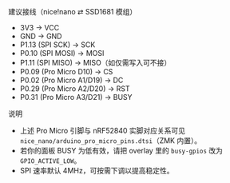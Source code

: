 建议接线（nice!nano ⇄ SSD1681 模组）
- 3V3 → VCC
- GND → GND
- P1.13 (SPI SCK) → SCK
- P0.10 (SPI MOSI) → MOSI
- P1.11 (SPI MISO) → MISO（如仅需写入可不接）
- P0.09 (Pro Micro D10) → CS
- P0.02 (Pro Micro A1/D19) → DC
- P0.29 (Pro Micro A2/D20) → RST
- P0.31 (Pro Micro A3/D21) → BUSY

说明
- 上述 Pro Micro 引脚与 nRF52840 实脚对应关系可见 `nice_nano/arduino_pro_micro_pins.dtsi`（ZMK 内置）。
- 若你的面板 BUSY 为低有效，请把 overlay 里的 `busy-gpios` 改为 `GPIO_ACTIVE_LOW`。
- SPI 速率默认 4MHz，可按需下调以提高稳定性。
